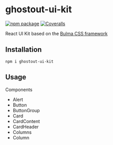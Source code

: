 
# ghostout-ui-kit

[![npm package][npm-badge]][npm]
[![Coveralls][coveralls-badge]][coveralls]

[npm-badge]: https://badge.fury.io/js/ghostout-ui-kit.svg
[npm]: https://www.npmjs.org/package/ghostout-ui-kit

[coveralls-badge]: https://img.shields.io/coveralls/user/repo/master.png?style=flat-square
[coveralls]: https://coveralls.io/github/user/repo

React UI Kit based on the [Bulma CSS framework](https://bulma.io/)

## Installation

    npm i ghostout-ui-kit

## Usage

Components
* Alert
* Button
* ButtonGroup
* Card
* CardContent
* CardHeader
* Columns
* Column
